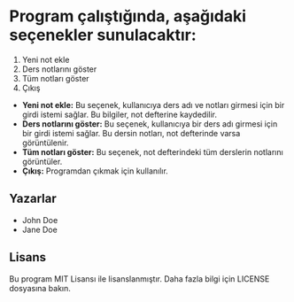 # Program çalıştığında, aşağıdaki seçenekler sunulacaktır:

1. Yeni not ekle
2. Ders notlarını göster
3. Tüm notları göster
4. Çıkış

- **Yeni not ekle:** Bu seçenek, kullanıcıya ders adı ve notları girmesi için bir girdi istemi sağlar. Bu bilgiler, not defterine kaydedilir.
- **Ders notlarını göster:** Bu seçenek, kullanıcıya bir ders adı girmesi için bir girdi istemi sağlar. Bu dersin notları, not defterinde varsa görüntülenir.
- **Tüm notları göster:** Bu seçenek, not defterindeki tüm derslerin notlarını görüntüler.
- **Çıkış:** Programdan çıkmak için kullanılır.

## Yazarlar

* John Doe
* Jane Doe

## Lisans

Bu program MIT Lisansı ile lisanslanmıştır. Daha fazla bilgi için LICENSE dosyasına bakın.
